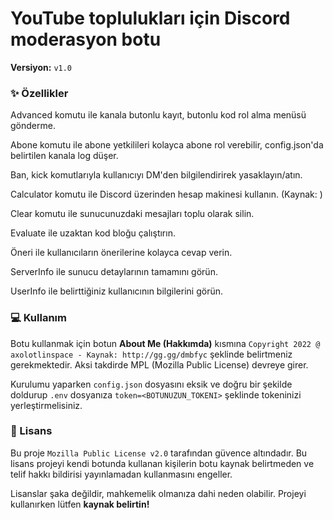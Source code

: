 # YouTube toplulukları için Discord moderasyon botu
**Versiyon:** `v1.0`

### ✨ Özellikler
Advanced komutu ile kanala butonlu kayıt, butonlu kod rol alma menüsü gönderme.

Abone komutu ile abone yetkilileri kolayca abone rol verebilir, config.json'da belirtilen kanala log düşer.

Ban, kick komutlarıyla kullanıcıyı DM'den bilgilendirirek yasaklayın/atın.

Calculator komutu ile Discord üzerinden hesap makinesi kullanın. (Kaynak: []())

Clear komutu ile sunucunuzdaki mesajları toplu olarak silin.

Evaluate ile uzaktan kod bloğu çalıştırın.

Öneri ile kullanıcıların önerilerine kolayca cevap verin.

ServerInfo ile sunucu detaylarının tamamını görün.

UserInfo ile belirttiğiniz kullanıcının bilgilerini görün.

### 💻 Kullanım
Botu kullanmak için botun **About Me (Hakkımda)** kısmına `Copyright 2022 @ axolotlinspace - Kaynak: http://gg.gg/dmbfyc` şeklinde belirtmeniz gerekmektedir. Aksi takdirde MPL (Mozilla Public License) devreye girer.

Kurulumu yaparken `config.json` dosyasını eksik ve doğru bir şekilde doldurup `.env` dosyanıza `token=<BOTUNUZUN_TOKENI>` şeklinde tokeninizi yerleştirmelisiniz.

### 📜 Lisans
Bu proje `Mozilla Public License v2.0` tarafından güvence altındadır. Bu lisans projeyi kendi botunda kullanan kişilerin botu kaynak belirtmeden ve telif hakkı bildirisi yayınlamadan kullanmasını engeller.

Lisanslar şaka değildir, mahkemelik olmanıza dahi neden olabilir. Projeyi kullanırken lütfen **kaynak belirtin!**
